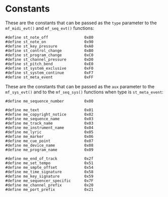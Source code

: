# Constants #

These are the constants that can be passed as the `type` parameter to the `mf_midi_evt()` and `mf_seq_evt()` functions:

```
#define st_note_off                0x80
#define st_note_on                 0x90
#define st_key_pressure            0xA0
#define st_control_change          0xB0
#define st_program_change          0xC0
#define st_channel_pressure        0xD0
#define st_pitch_bend              0xE0
#define st_system_exclusive        0xF0
#define st_system_continue         0xF7
#define st_meta_event              0xFF
```


These are the constants that can be passed as the `aux` parameter to the `mf_sys_evt()` and to the `mf_seq_sys()` functions when type is `st_meta_event`:
```
#define me_sequence_number         0x00

#define me_text                    0x01
#define me_copyright_notice        0x02
#define me_sequence_name           0x03
#define me_track_name              0x03
#define me_instrument_name         0x04
#define me_lyric                   0x05
#define me_marker                  0x06
#define me_cue_point               0x07
#define me_device_name             0x08
#define me_program_name            0x09

#define me_end_of_track            0x2f
#define me_set_tempo               0x51
#define me_smpte_offset            0x54
#define me_time_signature          0x58
#define me_key_signature           0x59
#define me_sequencer_specific      0x7F
#define me_channel_prefix          0x20
#define me_port_prefix             0x21

```